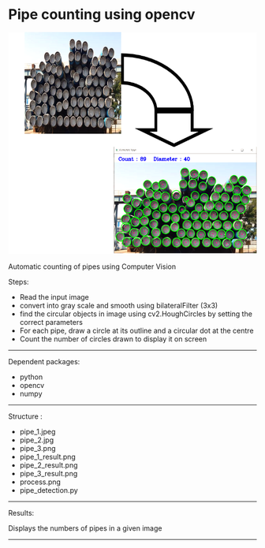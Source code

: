 # Pipe counting using opencv 
<img src="process.png" width="800" height="450" title="hover text">


Automatic counting of pipes using Computer Vision

Steps:
 -  Read the input image
 -  convert into gray scale and smooth using bilateralFilter (3x3)
 -  find the circular objects in image using cv2.HoughCircles by setting the correct parameters
 -  For each pipe, draw a circle at its outline and a circular dot at the centre
 -  Count the number of circles drawn to display it on screen

*****************************************************
Dependent packages:

- python 
- opencv
- numpy

*****************************************************
Structure :

- pipe_1.jpeg
- pipe_2.jpg
- pipe_3.png
- pipe_1_result.png
- pipe_2_result.png
- pipe_3_result.png
- process.png
- pipe_detection.py

*****************************************************
Results:

Displays the numbers of pipes in a given image
*****************************************************

